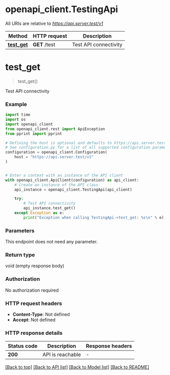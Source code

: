 # openapi_client.TestingApi

All URIs are relative to *https://api.server.test/v1*

Method | HTTP request | Description
------------- | ------------- | -------------
[**test_get**](TestingApi.md#test_get) | **GET** /test | Test API connectivity


# **test_get**
> test_get()

Test API connectivity

### Example

```python
import time
import os
import openapi_client
from openapi_client.rest import ApiException
from pprint import pprint

# Defining the host is optional and defaults to https://api.server.test/v1
# See configuration.py for a list of all supported configuration parameters.
configuration = openapi_client.Configuration(
    host = "https://api.server.test/v1"
)


# Enter a context with an instance of the API client
with openapi_client.ApiClient(configuration) as api_client:
    # Create an instance of the API class
    api_instance = openapi_client.TestingApi(api_client)

    try:
        # Test API connectivity
        api_instance.test_get()
    except Exception as e:
        print("Exception when calling TestingApi->test_get: %s\n" % e)
```



### Parameters
This endpoint does not need any parameter.

### Return type

void (empty response body)

### Authorization

No authorization required

### HTTP request headers

 - **Content-Type**: Not defined
 - **Accept**: Not defined

### HTTP response details
| Status code | Description | Response headers |
|-------------|-------------|------------------|
**200** | API is reachable |  -  |

[[Back to top]](#) [[Back to API list]](../README.md#documentation-for-api-endpoints) [[Back to Model list]](../README.md#documentation-for-models) [[Back to README]](../README.md)

